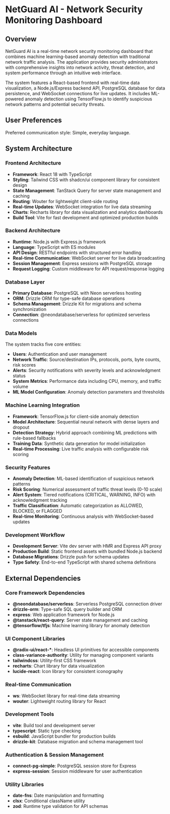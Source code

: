 # NetGuard AI - Network Security Monitoring Dashboard

## Overview

NetGuard AI is a real-time network security monitoring dashboard that combines machine learning-based anomaly detection with traditional network traffic analysis. The application provides security administrators with comprehensive insights into network activity, threat detection, and system performance through an intuitive web interface.

The system features a React-based frontend with real-time data visualization, a Node.js/Express backend API, PostgreSQL database for data persistence, and WebSocket connections for live updates. It includes ML-powered anomaly detection using TensorFlow.js to identify suspicious network patterns and potential security threats.

## User Preferences

Preferred communication style: Simple, everyday language.

## System Architecture

### Frontend Architecture
- **Framework**: React 18 with TypeScript
- **Styling**: Tailwind CSS with shadcn/ui component library for consistent design
- **State Management**: TanStack Query for server state management and caching
- **Routing**: Wouter for lightweight client-side routing
- **Real-time Updates**: WebSocket integration for live data streaming
- **Charts**: Recharts library for data visualization and analytics dashboards
- **Build Tool**: Vite for fast development and optimized production builds

### Backend Architecture
- **Runtime**: Node.js with Express.js framework
- **Language**: TypeScript with ES modules
- **API Design**: RESTful endpoints with structured error handling
- **Real-time Communication**: WebSocket server for live data broadcasting
- **Session Management**: Express sessions with PostgreSQL storage
- **Request Logging**: Custom middleware for API request/response logging

### Database Layer
- **Primary Database**: PostgreSQL with Neon serverless hosting
- **ORM**: Drizzle ORM for type-safe database operations
- **Schema Management**: Drizzle Kit for migrations and schema synchronization
- **Connection**: @neondatabase/serverless for optimized serverless connections

### Data Models
The system tracks five core entities:
- **Users**: Authentication and user management
- **Network Traffic**: Source/destination IPs, protocols, ports, byte counts, risk scores
- **Alerts**: Security notifications with severity levels and acknowledgment status
- **System Metrics**: Performance data including CPU, memory, and traffic volume
- **ML Model Configuration**: Anomaly detection parameters and thresholds

### Machine Learning Integration
- **Framework**: TensorFlow.js for client-side anomaly detection
- **Model Architecture**: Sequential neural network with dense layers and dropout
- **Detection Strategy**: Hybrid approach combining ML predictions with rule-based fallbacks
- **Training Data**: Synthetic data generation for model initialization
- **Real-time Processing**: Live traffic analysis with configurable risk scoring

### Security Features
- **Anomaly Detection**: ML-based identification of suspicious network patterns
- **Risk Scoring**: Numerical assessment of traffic threat levels (0-10 scale)
- **Alert System**: Tiered notifications (CRITICAL, WARNING, INFO) with acknowledgment tracking
- **Traffic Classification**: Automatic categorization as ALLOWED, BLOCKED, or FLAGGED
- **Real-time Monitoring**: Continuous analysis with WebSocket-based updates

### Development Workflow
- **Development Server**: Vite dev server with HMR and Express API proxy
- **Production Build**: Static frontend assets with bundled Node.js backend
- **Database Migrations**: Drizzle push for schema updates
- **Type Safety**: End-to-end TypeScript with shared schema definitions

## External Dependencies

### Core Framework Dependencies
- **@neondatabase/serverless**: Serverless PostgreSQL connection driver
- **drizzle-orm**: Type-safe SQL query builder and ORM
- **express**: Web application framework for Node.js
- **@tanstack/react-query**: Server state management and caching
- **@tensorflow/tfjs**: Machine learning library for anomaly detection

### UI Component Libraries
- **@radix-ui/react-\***: Headless UI primitives for accessible components
- **class-variance-authority**: Utility for managing component variants
- **tailwindcss**: Utility-first CSS framework
- **recharts**: Chart library for data visualization
- **lucide-react**: Icon library for consistent iconography

### Real-time Communication
- **ws**: WebSocket library for real-time data streaming
- **wouter**: Lightweight routing library for React

### Development Tools
- **vite**: Build tool and development server
- **typescript**: Static type checking
- **esbuild**: JavaScript bundler for production builds
- **drizzle-kit**: Database migration and schema management tool

### Authentication & Session Management
- **connect-pg-simple**: PostgreSQL session store for Express
- **express-session**: Session middleware for user authentication

### Utility Libraries
- **date-fns**: Date manipulation and formatting
- **clsx**: Conditional className utility
- **zod**: Runtime type validation for API schemas